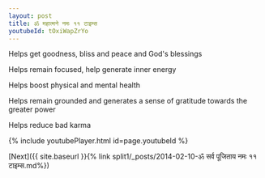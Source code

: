 ```yaml
---
layout: post
title: ॐ महात्मने नमः ११ टाइम्स
youtubeId: tOxiWapZrYo
---
```

 
 
Helps get goodness, bliss and peace and God's blessings
 
Helps remain focused, help generate inner energy 
 
Helps boost physical and mental health 
 
Helps remain grounded and generates a sense of gratitude towards the greater power 
 
Helps reduce bad karma
 
 
 
 


{% include youtubePlayer.html id=page.youtubeId %}
 
[Next]({{ site.baseurl }}{% link  split1/_posts/2014-02-10-ॐ सर्व पूजिताय नमः ११ टाइम्स.md%})
 
